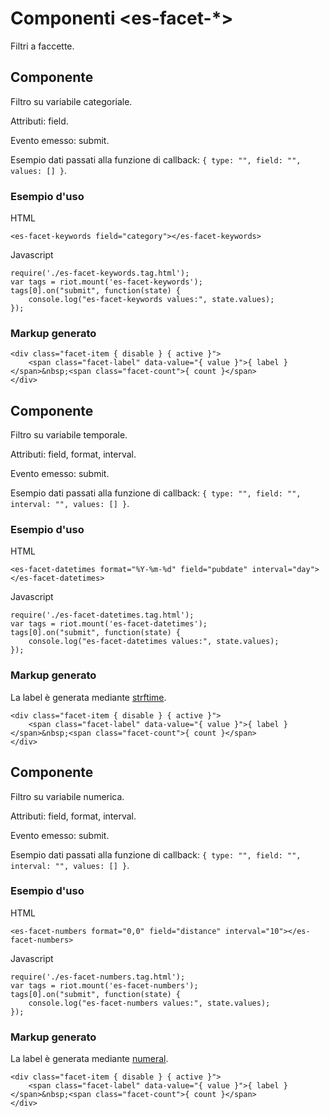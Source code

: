 # Componenti <es-facet-*>

Filtri a faccette.

## Componente <es-facet-keywords>

Filtro su variabile categoriale.

Attributi: field.

Evento emesso: submit.

Esempio dati passati alla funzione di callback: `{ type: "", field: "", values: [] }`.

### Esempio d'uso

HTML

```
<es-facet-keywords field="category"></es-facet-keywords>
```

Javascript

```
require('./es-facet-keywords.tag.html');
var tags = riot.mount('es-facet-keywords');
tags[0].on("submit", function(state) {
    console.log("es-facet-keywords values:", state.values);
});
```

### Markup generato

```
<div class="facet-item { disable } { active }">
    <span class="facet-label" data-value="{ value }">{ label }</span>&nbsp;<span class="facet-count">{ count }</span>
</div>
```

## Componente <es-facet-datetimes>

Filtro su variabile temporale.

Attributi: field, format, interval.

Evento emesso: submit.

Esempio dati passati alla funzione di callback: `{ type: "", field: "", interval: "", values: [] }`.

### Esempio d'uso

HTML

```
<es-facet-datetimes format="%Y-%m-%d" field="pubdate" interval="day"></es-facet-datetimes>
```

Javascript

```
require('./es-facet-datetimes.tag.html');
var tags = riot.mount('es-facet-datetimes');
tags[0].on("submit", function(state) {
    console.log("es-facet-datetimes values:", state.values);
});
```

### Markup generato

La label è generata mediante [strftime](https://samhuri.net/projects/strftime).

```
<div class="facet-item { disable } { active }">
    <span class="facet-label" data-value="{ value }">{ label }</span>&nbsp;<span class="facet-count">{ count }</span>
</div>
```

## Componente <es-facet-numbers>

Filtro su variabile numerica.

Attributi: field, format, interval.

Evento emesso: submit.

Esempio dati passati alla funzione di callback: `{ type: "", field: "", interval: "", values: [] }`.

### Esempio d'uso

HTML

```
<es-facet-numbers format="0,0" field="distance" interval="10"></es-facet-numbers>
```

Javascript

```
require('./es-facet-numbers.tag.html');
var tags = riot.mount('es-facet-numbers');
tags[0].on("submit", function(state) {
    console.log("es-facet-numbers values:", state.values);
});
```

### Markup generato

La label è generata mediante [numeral](http://numeraljs.com/).

```
<div class="facet-item { disable } { active }">
    <span class="facet-label" data-value="{ value }">{ label }</span>&nbsp;<span class="facet-count">{ count }</span>
</div>
```

